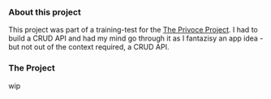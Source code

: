 
### About this project

This project was part of a training-test for the [The Privoce Project](https://github.com/Privoce). I had to build a CRUD API and had my mind go through it as I fantazisy an app idea - but not out of the context required, a CRUD API. 

### The Project

wip
